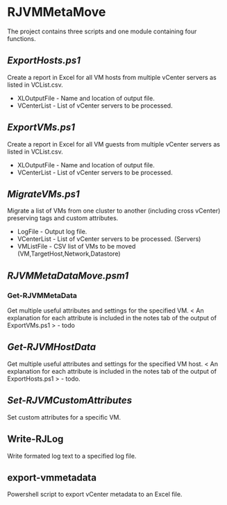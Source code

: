# RJVMMetaMove

The project contains three scripts and one module containing four functions.

## *ExportHosts.ps1*
Create a report in Excel for all VM hosts from multiple vCenter servers as listed in VCList.csv.

- XLOutputFile - Name and location of output file.
- VCenterList - List of vCenter servers to be processed.

## *ExportVMs.ps1*
Create a report in Excel for all VM guests from multiple vCenter servers as listed in VCList.csv.

- XLOutputFile - Name and location of output file.
- VCenterList - List of vCenter servers to be processed.

## *MigrateVMs.ps1*
Migrate a list of VMs from one cluster to another (including cross vCenter) preserving tags and custom attributes.

- LogFile - Output log file.
- VCenterList - List of vCenter servers to be processed.  (Servers)
- VMListFile - CSV list of VMs to be moved (VM,TargetHost,Network,Datastore)

## *RJVMMetaDataMove.psm1*
### Get-RJVMMetaData
Get multiple useful attributes and settings for the specified VM.
< An explanation for each attribute is included in the notes tab of the output of ExportVMs.ps1 > - todo

## *Get-RJVMHostData*
Get multiple useful attributes and settings for the specified VM host.
< An explanation for each attribute is included in the notes tab of the output of ExportHosts.ps1 > - todo.

## *Set-RJVMCustomAttributes*
Set custom attributes for a specific VM.

## Write-RJLog
Write formated log text to a specified log file.

## export-vmmetadata
Powershell script to export vCenter metadata to an Excel file.

